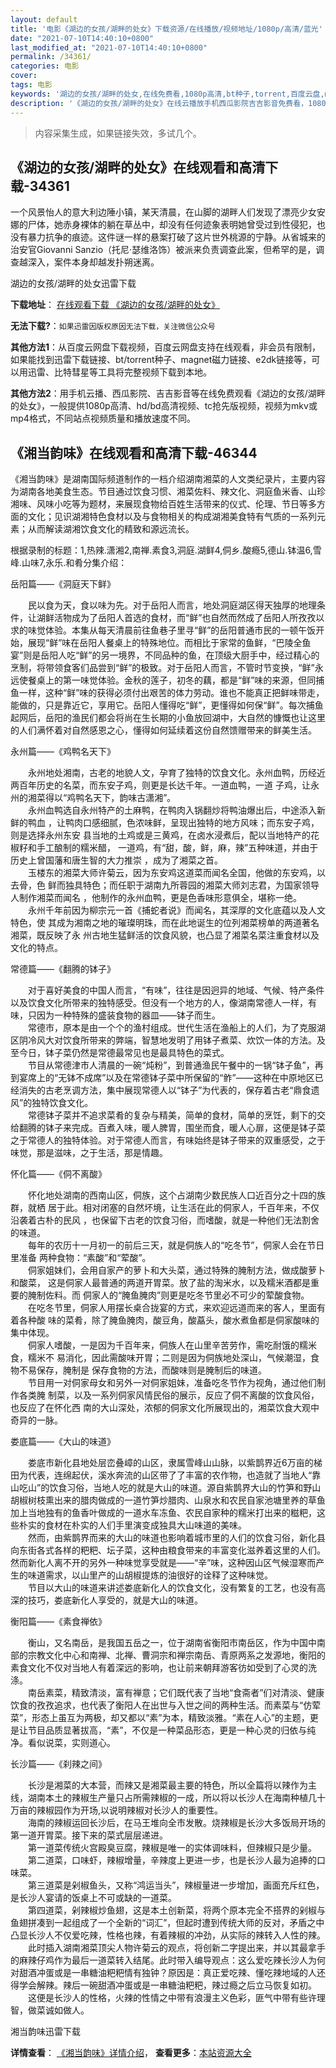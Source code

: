 ```yaml
---
layout: default
title: '电影《湖边的女孩/湖畔的处女》下载资源/在线播放/视频地址/1080p/高清/蓝光'
date: "2021-07-10T14:40:10+0800"
last_modified_at: "2021-07-10T14:40:10+0800"
permalink: /34361/
categories: 电影
cover:
tags: 电影
keywords: '湖边的女孩/湖畔的处女,在线免费看,1080p高清,bt种子,torrent,百度云盘,magnet,磁力链,迅雷下载资源'
description: '《湖边的女孩/湖畔的处女》在线云播放手机西瓜影院吉吉影音免费看，1080p高清bd/hd未删减完整版和tc抢先枪版，mkv/mp4格式，附带bt/torrent种子、magnet/磁力链、百度云盘、网盘资源迅雷下载链接'
---
```


>内容采集生成，如果链接失效，多试几个。


## 《湖边的女孩/湖畔的处女》在线观看和高清下载-34361

一个风景怡人的意大利边陲小镇，某天清晨，在山脚的湖畔人们发现了漂亮少女安娜的尸体，她赤身裸体的躺在草丛中，却没有任何迹象表明她曾受过到性侵犯，也没有暴力抗争的痕迹。这件谜一样的悬案打破了这片世外桃源的宁静。从省城来的治安官Giovanni Sanzio（托尼&middot;瑟维洛饰）被派来负责调查此案，但希罕的是，调查越深入，案件本身却越发扑朔迷离。


湖边的女孩/湖畔的处女迅雷下载

**下载地址**： [在线观看下载 《湖边的女孩/湖畔的处女》](https://www.993dy.com//vod-detail-id-14594.html) 


**无法下载?**：`如果迅雷因版权原因无法下载，关注微信公众号 `

**其他方法1**：从百度云网盘下载视频，百度云网盘支持在线观看，非会员有限制，如果能找到迅雷下载链接、bt/torrent种子、magnet磁力链接、e2dk链接等，可以用迅雷、比特彗星等工具将完整视频下载到本地。

**其他方法2**：用手机云播、西瓜影院、吉吉影音等在线免费观看《湖边的女孩/湖畔的处女》，一般提供1080p高清、hd/bd高清视频、tc抢先版视频，视频为mkv或mp4格式，不同站点视频质量和播放速度不同。


## 《湘当韵味》在线观看和高清下载-46344

《湘当韵味》是湖南国际频道制作的一档介绍湖南湘菜的人文类纪录片，主要内容为湖南各地美食生态。节目通过饮食习惯、湘菜佐料、辣文化、洞庭鱼米香、山珍湘味、风味小吃等为题材，来展现食物给百姓生活带来的仪式、伦理、节日等多方面的文化；见识湖湘特色食材以及与食物相关的构成湖湘美食特有气质的一系列元素；从而解读湖湘饮食文化的精致和源远流长。</p>根据录制的标题：1,热辣.潇湘2,南禅.素食3,洞庭.湖鲜4,侗乡.酸瘾5,德山.钵温6,雪峰.山味7,永乐.和肴分集介绍：</p>岳阳篇&mdash;—《洞庭天下鲜》</p>　　民以食为天，食以味为先。对于岳阳人而言，地处洞庭湖区得天独厚的地理条件，让湖鲜活物成为了岳阳人首选的食材，而&ldquo;鲜&rdquo;也自然而然成了岳阳人所孜孜以求的味觉体验。本集从每天清晨前往鱼巷子里寻&ldquo;鲜&rdquo;的岳阳普通市民的一顿午饭开始，展现“鲜&rdquo;味在岳阳人餐桌上的特殊地位。而相比于家常的鱼鲜，“巴陵全鱼宴&rdquo;则是岳阳人吃“鲜&rdquo;的另一境界，不同品种的鱼，在顶级大厨手中，经过精心的烹制，将带领食客们品尝到&ldquo;鲜&rdquo;的极致。对于岳阳人而言，不管时节变换，“鲜&rdquo;永远使餐桌上的第一味觉体验。金秋的莲子，初冬的藕，都是“鲜&rdquo;味的来源，但同捕鱼一样，这种“鲜&rdquo;味的获得必须付出艰苦的体力劳动。谁也不能真正把鲜味带走，能做的，只是靠近它，享用它。岳阳人懂得吃&ldquo;鲜&rdquo;，更懂得如何保&ldquo;鲜&rdquo;。每次捕鱼起网后，岳阳的渔民们都会将尚在生长期的小鱼放回湖中，大自然的慷慨也让这里的人们满怀着对自然感恩之心，懂得如何延续着这份自然馈赠带来的鲜美生活。</p>永州篇&mdash;—《鸡鸭名天下》</p>　　永州地处湘南，古老的地貌人文，孕育了独特的饮食文化。永州血鸭，历经近两百年历史的名菜，而东安子鸡，则更是长达千年。一道血鸭，一道 子鸡，让永州的湘菜得以&ldquo;鸡鸭名天下，韵味古潇湘&rdquo;。<br />　　永州血鸭选自永州特产的土麻鸭，在鸭肉入锅翻炒将鸭油爆出后，中途添入新鲜的鸭血 ，让鸭肉口感细腻，色浓味鲜，呈现出独特的地方风味；而东安子鸡，则是选择永州东安 县当地的土鸡或是三黄鸡，在卤水浸煮后，配以当地特产的花椒籽和手工酿制的糯米醋， 一道鸡，有“甜，酸，鲜，麻，辣&rdquo;五种味道，并由于历史上曾国藩和唐生智的大力推崇 ，成为了湘菜之首。<br />　　玉楼东的湘菜大师许菊云，因为东安鸡这道菜而闻名全国，他做的东安鸡，以去骨，色 鲜而独具特色；而任职于湖南九所蓉园的湘菜大师刘志君，为国家领导人制作湘菜而闻名 ，他制作的永州血鸭，更是色香味形意俱全，堪称一绝。<br />　　永州千年前因为柳宗元一首《捕蛇者说》而闻名，其深厚的文化底蕴以及人文特色，使 其成为湘南之地的璀璨明珠，而在此地诞生的位列湘菜榜单的两道著名湘菜，既反映了永 州古地生猛鲜活的饮食风貌，也凸显了湘菜名菜注重食材以及文化的特点。</p>常德篇&mdash;—《翻腾的钵子》</p>　　对于喜好美食的中国人而言，&ldquo;有味”，往往是因迥异的地域、气候、特产条件以及饮食文化所带来的独特感受。但没有一个地方的人，像湖南常德人一样，有味，只因为一种特殊的盛装食物的器皿&mdash;—钵子而生。<br />　　常德市，原本是由一个个的渔村组成。世代生活在渔船上的人们，为了克服湖区阴冷风大对饮食所带来的弊端，智慧地发明了用钵子煮菜、炊饮一体的方法。及至今日，钵子菜仍然是常德最常见也是最具特色的菜式。<br />　　节目从常德津市人清晨的一碗&ldquo;炖粉”，到普通渔民午餐中的一锅&ldquo;钵子鱼&rdquo;，再到宴席上的&ldquo;无钵不成席&rdquo;以及在常德钵子菜中所保留的&ldquo;鲊&rdquo;——这种在中原地区已经消失的古老烹调方法，集中展现常德人以“钵子”为代表的，保存着古老&ldquo;鼎食遗风”的独特饮食文化。<br />　　常德钵子菜并不追求菜肴的复杂与精美，简单的食材，简单的烹饪，剩下的交给翻腾的钵子来完成。百煮入味，暖人脾胃，围坐而食，暖人心扉，这便是钵子菜之于常德人的独特体验。对于常德人而言，有味始终是钵子带来的双重感受，之于味觉，那是滋味，之于生活，那是情趣。</p>怀化篇——《侗不离酸》</p>　　怀化地处湖南的西南山区，侗族，这个占湖南少数民族人口近百分之十四的族群，就栖 居于此。相对闭塞的自然坏境，让生活在此的侗家人，千百年来，不仅沿袭着古朴的民风 ，也保留下古老的饮食习俗，而嗜酸，就是一种他们无法割舍的味道。<br />　　每年的农历十一月初一的前后三天，就是侗族人的“吃冬节&rdquo;，侗家人会在节日里准备 两种食物：&ldquo;素酸”和&ldquo;荤酸”。<br />　　侗家姐妹们，会用自家产的萝卜和大头菜，通过特殊的腌制方法，做成酸萝卜和酸菜， 这是侗家人最普通的两道开胃菜。放了盐的淘米水，以及糯米酒都是重要的腌制佐料。而 侗家人的“腌鱼腌肉”则更是吃冬节里必不可少的荤酸食物。<br />　　在吃冬节里，侗家人用摆长桌合拢宴的方式，来欢迎远道而来的客人，里面有着各种酸 味的菜肴，除了腌鱼腌肉，酸豆角，酸藠头，酸水煮鱼都是侗家酸味的集中体现。<br />　　侗家人嗜酸，一是因为千百年来，侗族人在山里辛苦劳作，需吃耐饿的糯米食，糯米不 易消化，因此需酸味开胃；二则是因为侗族地处深山，气候潮湿，食物不易保存，腌制是 保存食物的方法，而酸味则是腌制后的味道。<br />　　节目用一对侗家母女和另外一对侗家姐妹，准备吃冬节作为视角，通过他们制作各类腌 制菜，以及一系列侗家风情民俗的展示，反应了侗不离酸的饮食风俗，也反应了在怀化西 南的大山深处，浓郁的侗家文化所展现出的，湘菜饮食大观中奇异的一脉。</p>娄底篇&mdash;—《大山的味道》</p>　　娄底市新化县地处层峦叠嶂的山区，隶属雪峰山山脉，以紫鹊界近6万亩的梯田为代表，连绵起伏，溪水奔流的山区带了了丰富的农作物，也造就了当地人“靠山吃山”的饮食习俗，当地人吃的就是大山的味道。源自紫鹊界大山的竹笋和野山胡椒树枝熏出来的腊肉做成的一道竹笋炒腊肉、山泉水和农民自家池塘里养的草鱼加上当地独有的鱼香叶做成的一道水车冻鱼、农民自家种的糯米打出来的糍粑，这些朴实的食材在朴实的人们手里演变成独具大山味道的美味。<br />　　然而，由紫鹊界而来的大山的味道也影响着城市里的人们的饮食习俗，新化县向东街各式各样的粑粑、坛子菜，这种由粮食带来的丰富变化滋养着这里的人们。然而新化人离不开的另外一种味觉享受就是&mdash;—“辛&rdquo;味，这种因山区气候湿寒而产生的味道需求，以山里产的山胡椒提炼的油很好的诠释了这种味觉。<br />　　节目以大山的味道来讲述娄底新化人的饮食文化，没有繁复的工艺，也没有高深的技巧，娄底新化人享受的，就是大山的味道。</p>衡阳篇&mdash;—《素食禅依》</p>　　衡山，又名南岳，是我国五岳之一，位于湖南省衡阳市南岳区，作为中国中南部的宗教文化中心和南禅、北禅、曹洞宗和禅宗南岳、青原两系之发源地，衡阳的素食文化不仅对当地人有着深远的影响，也让前来朝拜游客彷如受到了心灵的洗涤。<br />　　南岳素菜，精致清淡，富有禅意；它们既代表了当地&ldquo;食斋者&rdquo;们对清淡、健康饮食的孜孜追求，也代表了衡阳人在出世与入世之间的两种生活。而素菜与“仿荤菜&rdquo;，形态上虽互为两极，却又都以“素&rdquo;为本，精致淡雅。&ldquo;素在人心”的主题，更是让节目品质显著拔高，“素&rdquo;，不仅是一种菜品形态，更是一种心灵的归依与纯净。看似说菜，实则道心。</p>长沙篇&mdash;—《刹辣之间》</p>　　长沙是湘菜的大本营，而辣又是湘菜最主要的特色，所以全篇将以辣作为主线，湖南本土的辣椒生产量只占所需辣椒的一成，所以将以长沙人在海南种植几十万亩的辣椒园作为开场,以说明辣椒对长沙人的重要性。<br />　　海南的辣椒运回长沙后，在马王堆向全市发散。烧辣椒是长沙大多饭局开场的第一道开胃菜。接下来的菜式层层递进。<br />　　第一道菜传统火宫殿臭豆腐，辣椒是唯一的实体调味料，但辣椒只是少量。<br />　　第二道菜，口味虾，辣椒增量，辛辣度上更进一步，也是长沙人最为追捧的口味菜。<br />　　第三道菜是剁椒鱼头，又称“鸿运当头”，辣椒量进一步增加，画面充斥红色，是长沙人宴请的饭桌上不可或缺的一道菜。<br />　　第四道菜，剁辣椒炒鱼翅，这是本土创新菜，将两个原本完全不搭界的剁椒与鱼翅拼凑到一起组成了一个全新的“词汇”，但起时遭到传统大师的反对，矛盾之中凸显长沙人不仅爱吃辣，性格也辣，有着辣椒的冲劲，从实际的辣转入人性的辣。<br />　　此时插入湖南湘菜顶尖人物许菊云的观点，将创新二字提出来，并以其最拿手的麻辣仔鸡作为最后一道菜转入结尾。此时带入编导观点：这么爱吃辣长沙人为何对甜酒冲蛋或是一串糖油粑粑情有独钟？原因是：真正爱吃辣、懂吃辣地域的人还得学会解辣。辣后一碗甜酒冲蛋或是一串糖油粑粑，辣过瘾之后立马恢复如初。<br />　　这便是长沙人的性格，火辣的性情之中带有浪漫主义色彩，匪气中带有些许理智，做菜诚如做人。</p>


湘当韵味迅雷下载

**详情查看**： [《湘当韵味》详情介绍](/movie/46344/)， **查看更多**：[本站资源大全](/movie/t/all/)

